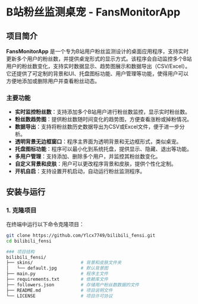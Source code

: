 # B站粉丝监测桌宠 - FansMonitorApp

## 项目简介

**FansMonitorApp** 是一个专为B站用户粉丝监测设计的桌面应用程序，支持实时更新多个用户的粉丝数，并提供桌宠形式的显示方式。该程序会自动监控多个B站用户的粉丝数变化，支持实时数据显示、趋势图展示和数据导出（CSV/Excel）。它还提供了可定制的背景和UI、托盘图标功能、用户管理等功能，使得用户可以方便地添加或删除用户并查看粉丝动态。

### 主要功能

- **实时监控粉丝数**：支持添加多个B站用户进行粉丝数监控，显示实时粉丝数。
- **粉丝数趋势图**：提供粉丝数随时间变化的趋势图，方便查看涨粉或掉粉情况。
- **数据导出**：支持将粉丝数历史数据导出为CSV或Excel文件，便于进一步分析。
- **透明背景无边框窗口**：程序主界面为透明背景和无边框形式，类似桌宠。
- **托盘图标功能**：程序可以最小化到系统托盘，提供显示、隐藏、退出等功能。
- **多用户管理**：支持添加、删除多个用户，并监控其粉丝数变化。
- **自定义背景和皮肤**：用户可以更改程序背景和皮肤，提供个性化定制。
- **开机自启**：支持设置开机启动，自动运行粉丝监测程序。

## 安装与运行

### 1. 克隆项目

在终端中运行以下命令克隆项目：

```bash
git clone https://github.com/Ylcx7749/bilibili_fensi.git
cd bilibili_fensi

### 项目结构
bilibili_fensi/
├── skins/                  # 背景和皮肤文件夹
│   └── default.jpg         # 默认背景图
├── main.py                 # 程序主文件
├── requirements.txt        # 依赖库文件
├── followers.json          # 存储用户粉丝数数据的文件
├── README.md               # 项目说明文件
└── LICENSE                 # 项目许可协议
